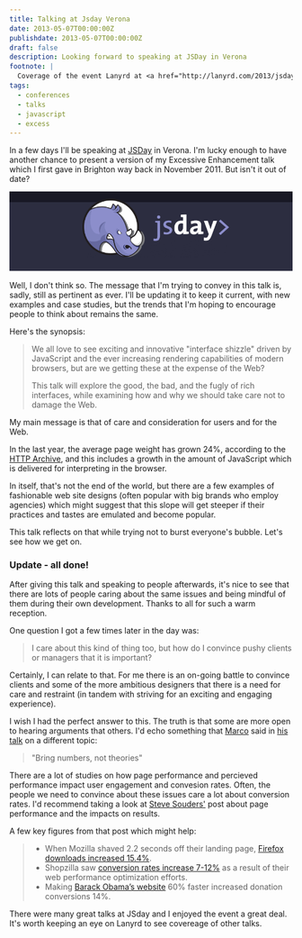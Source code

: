 ```yaml
---
title: Talking at Jsday Verona
date: 2013-05-07T00:00:00Z
publishdate: 2013-05-07T00:00:00Z
draft: false
description: Looking forward to speaking at JSDay in Verona
footnote: |
  Coverage of the event Lanyrd at <a href="http://lanyrd.com/2013/jsday/coverage/">http://lanyrd.com/2013/jsday/coverage</a>
tags:
  - conferences
  - talks
  - javascript
  - excess
---
```


In a few days I'll be speaking at <a href="http://2013.jsday.it/" title="JS Day, Verona, 2013">JSDay</a> in Verona. I'm lucky enough to have another chance to present a version of my Excessive Enhancement talk which I first gave in Brighton way back in November 2011.  But isn't it out of date?

<!--more-->
<img src="/images/jsday-2013.gif" alt="">

<p>
    Well, I don't think so. The message that I'm trying to convey in this talk is, sadly, still as pertinent as ever.  I'll be updating it to keep it current, with new examples and case studies, but the trends that I'm hoping to encourage people to think about remains the same.
</p>
<p>
    Here's the synopsis:
</p>
<blockquote>
    <p>
        We all love to see exciting and innovative "interface shizzle" driven by JavaScript and the ever increasing rendering capabilities of modern browsers, but are we getting these at the expense of the Web?
    </p>
    <p>
        This talk will explore the good, the bad, and the fugly of rich interfaces, while examining how and why we should take care not to damage the Web.
    </p>
</blockquote>
<p>
    My main message is that of care and consideration for users and for the Web.
</p>
<p>
    In the last year, the average page weight has grown 24%, according to the <a href="http://httparchive.org">HTTP Archive</a>, and this includes a growth in the amount of JavaScript which is delivered for interpreting in the browser.
</p>
<p>
   In itself, that's not the end of the world, but there are a few examples of fashionable web site designs (often popular with big brands who employ agencies) which might suggest that this slope will get steeper if their practices and tastes are emulated and become popular.
</p>
<p>
    This talk reflects on that while trying not to burst everyone's bubble. Let's see how we get on.
</p>

<h3>Update - all done!</h3>
<p>
    After giving this talk and speaking to people afterwards, it's nice to see that there are lots of people caring about the same issues and being mindful of them during their own development. Thanks to all for such a warm reception.
</p>
<script async class="speakerdeck-embed" data-id="130f2a70a04701307d256651934d0b34" data-ratio="1.77777777777778" src="//speakerdeck.com/assets/embed.js"></script>
<p>
    One question I got a few times later in the day was:
</p>
<blockquote>
    <p>I care about this kind of thing too, but how do I convince pushy clients or managers that it is important? </p>
</blockquote>
<p>
    Certainly, I can relate to that. For me there is an on-going battle to convince clients and some of the more ambitious designers that there is a need for care and restraint (in tandem with striving for an exciting and engaging experience).
</p>
<p>
    I wish I had the perfect answer to this. The truth is that some are more open to hearing arguments that others. I'd echo something that <a href="http://cedmax.com/">Marco</a> said in <a href="https://speakerdeck.com/cedmax/zombie-code">his talk</a> on a different topic:
</p>
<blockquote>
    "Bring numbers, not theories"
</blockquote>
<p>
    There are a lot of studies on how page performance and percieved performance impact user engagement and convesion rates. Often, the people we need to convince about these issues care a lot about conversion rates.  I'd recommend taking a look at <a href="http://www.stevesouders.com/blog/2013/05/09/how-fast-are-we-going-now/">Steve Souders'</a> post about page performance and the impacts on results.
</p>
<p>A few key figures from that post which might help:</p>
<blockquote>
    <ul>
        <li>When Mozilla shaved 2.2 seconds off their landing page, <a href="http://en.oreilly.com/velocity2009/public/schedule/detail/8523">Firefox downloads increased 15.4%</a>.</li>
        <li>Shopzilla saw <a href="http://en.oreilly.com/velocity2009/public/schedule/detail/7709">conversion rates increase 7-12%</a> as a result of their web performance optimization efforts.</li>
        <li>Making <a href="http://kylerush.net/blog/meet-the-obama-campaigns-250-million-fundraising-platform/">Barack Obama’s website</a> 60% faster increased donation conversions 14%.</li>
    </ul>
</blockquote>

<p>
    There were many great talks at JSday and I enjoyed the event a great deal. It's worth keeping an eye on Lanyrd to see covereage of other talks.
</p>







